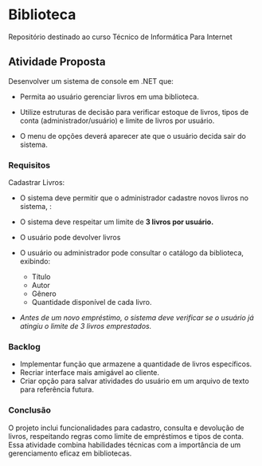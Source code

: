 # Biblioteca
Repositório destinado ao curso Técnico de Informática Para Internet

## Atividade Proposta
Desenvolver um sistema de console em .NET que:
- Permita ao usuário gerenciar livros em uma biblioteca.

- Utilize estruturas de decisão para verificar estoque de livros, tipos de conta
(administrador/usuário) e limite de livros por usuário.

- O menu de opções deverá aparecer ate que o usuário decida sair do sistema.

### Requisitos
Cadastrar Livros:

- O sistema deve permitir que o administrador cadastre novos livros no sistema, :

- O sistema deve respeitar um limite de **3 livros por usuário.**

- O usuário pode devolver livros

- O usuário ou administrador pode consultar o catálogo da biblioteca, exibindo:
    - Título
    - Autor  
    - Gênero 
    - Quantidade disponível de cada livro.

- *Antes de um novo empréstimo, o sistema deve verificar se o usuário já atingiu o limite de 3
livros emprestados.*
### Backlog
- Implementar função que armazene a quantidade de livros específicos.
- Recriar interface mais amigável ao cliente.
- Criar opção para salvar atividades do usuário em um arquivo de texto para referência futura.
### Conclusão
O projeto inclui funcionalidades para cadastro, consulta e devolução de livros, respeitando regras como limite de empréstimos e tipos de conta. Essa atividade combina habilidades técnicas com a importância de um gerenciamento eficaz em bibliotecas.
